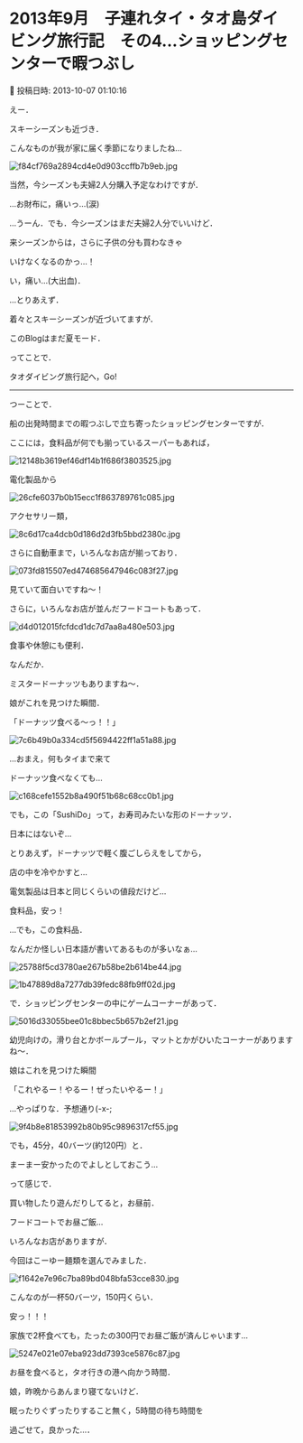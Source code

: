 # 2013年9月　子連れタイ・タオ島ダイビング旅行記　その4…ショッピングセンターで暇つぶし

📅 投稿日時: 2013-10-07 01:10:16

えー．


スキーシーズンも近づき．


こんなものが我が家に届く季節になりましたね…




![f84cf769a2894cd4e0d903ccffb7b9eb.jpg](images/f84cf769a2894cd4e0d903ccffb7b9eb.jpg)




当然，今シーズンも夫婦2人分購入予定なわけですが．


…お財布に，痛いっ…(涙)


…うーん．でも．今シーズンはまだ夫婦2人分でいいけど．


来シーズンからは，さらに子供の分も買わなきゃ


いけなくなるのかっ…！


い，痛い…(大出血)．





…とりあえず．


着々とスキーシーズンが近づいてますが．


このBlogはまだ夏モード．


ってことで．


タオダイビング旅行記へ，Go!


----


つーことで．


船の出発時間までの暇つぶしで立ち寄ったショッピングセンターですが．





ここには，食料品が何でも揃っているスーパーもあれば，




![12148b3619ef46df14b1f686f3803525.jpg](images/12148b3619ef46df14b1f686f3803525.jpg)




電化製品から




![26cfe6037b0b15ecc1f863789761c085.jpg](images/26cfe6037b0b15ecc1f863789761c085.jpg)




アクセサリー類，




![8c6d17ca4dcb0d186d2d3fb5bbd2380c.jpg](images/8c6d17ca4dcb0d186d2d3fb5bbd2380c.jpg)




さらに自動車まで，いろんなお店が揃っており．




![073fd815507ed474685647946c083f27.jpg](images/073fd815507ed474685647946c083f27.jpg)




見ていて面白いですね～！





さらに，いろんなお店が並んだフードコートもあって．




![d4d012015fcfdcd1dc7d7aa8a480e503.jpg](images/d4d012015fcfdcd1dc7d7aa8a480e503.jpg)




食事や休憩にも便利．





なんだか．


ミスタードーナッツもありますね～．


娘がこれを見つけた瞬間．


「ドーナッツ食べる～っ！！」




![7c6b49b0a334cd5f5694422ff1a51a88.jpg](images/7c6b49b0a334cd5f5694422ff1a51a88.jpg)




…おまえ，何もタイまで来て


ドーナッツ食べなくても…




![c168cefe1552b8a490f51b68c68cc0b1.jpg](images/c168cefe1552b8a490f51b68c68cc0b1.jpg)




でも，この「SushiDo」って，お寿司みたいな形のドーナッツ．


日本にはないぞ…





とりあえず，ドーナッツで軽く腹ごしらえをしてから，


店の中を冷やかすと…


電気製品は日本と同じくらいの値段だけど…


食料品，安っ！





…でも，この食料品．


なんだか怪しい日本語が書いてあるものが多いなぁ…




![25788f5cd3780ae267b58be2b614be44.jpg](images/25788f5cd3780ae267b58be2b614be44.jpg)









![1b47889d8a7277db39fedc88fb9ff02d.jpg](images/1b47889d8a7277db39fedc88fb9ff02d.jpg)







で．ショッピングセンターの中にゲームコーナーがあって．




![5016d33055bee01c8bbec5b657b2ef21.jpg](images/5016d33055bee01c8bbec5b657b2ef21.jpg)




幼児向けの，滑り台とかボールプール，マットとかがひいたコーナーがありますね～．


娘はこれを見つけた瞬間


「これやるー！やるー！ぜったいやるー！」


…やっぱりな．予想通り(-x-;




![9f4b8e81853992b80b95c9896317cf55.jpg](images/9f4b8e81853992b80b95c9896317cf55.jpg)




でも，45分，40バーツ(約120円）と．


まーまー安かったのでよしとしておこう…





って感じで．


買い物したり遊んだりしてると，お昼前．


フードコートでお昼ご飯…


いろんなお店がありますが．


今回はこーゆー麺類を選んでみました．




![f1642e7e96c7ba89bd048bfa53cce830.jpg](images/f1642e7e96c7ba89bd048bfa53cce830.jpg)




こんなのが一杯50バーツ，150円くらい．


安っ！！！


家族で2杯食べても，たったの300円でお昼ご飯が済んじゃいます…




![5247e021e07eba923dd7393ce5876c87.jpg](images/5247e021e07eba923dd7393ce5876c87.jpg)







お昼を食べると，タオ行きの港へ向かう時間．


娘，昨晩からあんまり寝てないけど．


眠ったりぐずったりすること無く，5時間の待ち時間を


過ごせて，良かった…．
